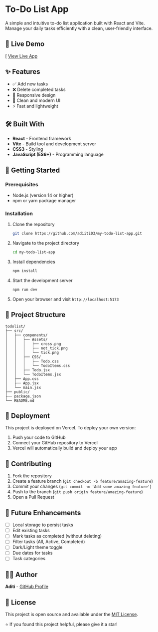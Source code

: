 # To-Do List App

A simple and intuitive to-do list application built with React and Vite. Manage your daily tasks efficiently with a clean, user-friendly interface.

## 🚀 Live Demo
[
[View Live App](https://my-todo-list-app-pi.vercel.app/)

## ✨ Features

- ✅ Add new tasks
- ❌ Delete completed tasks
- 📱 Responsive design
- 🎨 Clean and modern UI
- ⚡ Fast and lightweight

## 🛠️ Built With

- **React** - Frontend framework
- **Vite** - Build tool and development server
- **CSS3** - Styling
- **JavaScript (ES6+)** - Programming language

## 🚀 Getting Started

### Prerequisites

- Node.js (version 14 or higher)
- npm or yarn package manager

### Installation

1. Clone the repository
   ```bash
   git clone https://github.com/adiiti03/my-todo-list-app.git
   ```

2. Navigate to the project directory
   ```bash
   cd my-todo-list-app
   ```

3. Install dependencies
   ```bash
   npm install
   ```

4. Start the development server
   ```bash
   npm run dev
   ```

5. Open your browser and visit `http://localhost:5173`

## 📁 Project Structure

```
todolist/
├── src/
│   ├── components/
│   │   ├── Assets/
│   │   │   ├── cross.png
│   │   │   ├── not_tick.png
│   │   │   └── tick.png
│   │   ├── CSS/
│   │   │   ├── Todo.css
│   │   │   └── TodoItems.css
│   │   ├── Todo.jsx
│   │   └── TodoItems.jsx
│   ├── App.css
│   ├── App.jsx
│   └── main.jsx
├── public/
├── package.json
└── README.md
```

## 🚀 Deployment

This project is deployed on Vercel. To deploy your own version:

1. Push your code to GitHub
2. Connect your GitHub repository to Vercel
3. Vercel will automatically build and deploy your app

## 🤝 Contributing

1. Fork the repository
2. Create a feature branch (`git checkout -b feature/amazing-feature`)
3. Commit your changes (`git commit -m 'Add some amazing feature'`)
4. Push to the branch (`git push origin feature/amazing-feature`)
5. Open a Pull Request

## 📝 Future Enhancements

- [ ] Local storage to persist tasks
- [ ] Edit existing tasks
- [ ] Mark tasks as completed (without deleting)
- [ ] Filter tasks (All, Active, Completed)
- [ ] Dark/Light theme toggle
- [ ] Due dates for tasks
- [ ] Task categories

## 👩‍💻 Author

**Aditi** - [GitHub Profile](https://github.com/adiiti03)

## 📄 License

This project is open source and available under the [MIT License](LICENSE).


⭐ If you found this project helpful, please give it a star!
